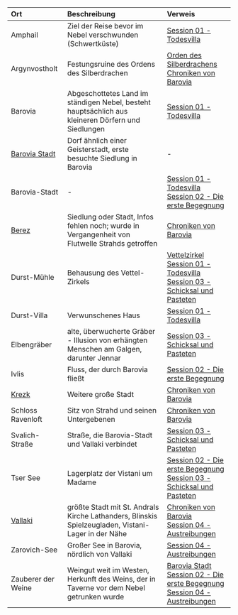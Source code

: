 | Ort | Beschreibung | Verweis |
|:------------|:----------------|:----------------|
| Amphail | Ziel der Reise bevor im Nebel verschwunden (Schwertküste) | [Session 01 - Todesvilla](https://lolindhir.github.io/PnP/campaigns/strahd/sessions/session001) |
| Argynvostholt | Festungsruine des Ordens des Silberdrachen | [Orden des Silberdrachens](https://lolindhir.github.io/PnP/campaigns/strahd/factions/silberorden)<br>[Chroniken von Barovia](https://lolindhir.github.io/PnP/campaigns/strahd/compendium/lore/chronicles_barovia) |
| Barovia | Abgeschottetes Land im ständigen Nebel, besteht hauptsächlich aus kleineren Dörfern und Siedlungen | [Session 01 - Todesvilla](https://lolindhir.github.io/PnP/campaigns/strahd/sessions/session001) |
| [Barovia Stadt](https://lolindhir.github.io/PnP/campaigns/strahd/locations/barovia_stadt) | Dorf ähnlich einer Geisterstadt, erste besuchte Siedlung in Barovia | - |
| Barovia-Stadt | - | [Session 01 - Todesvilla](https://lolindhir.github.io/PnP/campaigns/strahd/sessions/session001)<br>[Session 02 - Die erste Begegnung](https://lolindhir.github.io/PnP/campaigns/strahd/sessions/session002) |
| [Berez](https://lolindhir.github.io/PnP/campaigns/strahd/locations/berez) | Siedlung oder Stadt, Infos fehlen noch; wurde in Vergangenheit von Flutwelle Strahds getroffen | [Chroniken von Barovia](https://lolindhir.github.io/PnP/campaigns/strahd/compendium/lore/chronicles_barovia) |
| Durst-Mühle | Behausung des Vettel-Zirkels | [Vettelzirkel](https://lolindhir.github.io/PnP/campaigns/strahd/factions/vettelzirkel)<br>[Session 01 - Todesvilla](https://lolindhir.github.io/PnP/campaigns/strahd/sessions/session001)<br>[Session 03 - Schicksal und Pasteten](https://lolindhir.github.io/PnP/campaigns/strahd/sessions/session003) |
| Durst-Villa | Verwunschenes Haus | [Session 01 - Todesvilla](https://lolindhir.github.io/PnP/campaigns/strahd/sessions/session001) |
| Elbengräber | alte, überwucherte Gräber - Illusion von erhängten Menschen am Galgen, darunter Jennar | [Session 03 - Schicksal und Pasteten](https://lolindhir.github.io/PnP/campaigns/strahd/sessions/session003) |
| Ivlis | Fluss, der durch Barovia fließt | [Session 02 - Die erste Begegnung](https://lolindhir.github.io/PnP/campaigns/strahd/sessions/session002) |
| [Krezk](https://lolindhir.github.io/PnP/campaigns/strahd/locations/krezk) | Weitere große Stadt | [Chroniken von Barovia](https://lolindhir.github.io/PnP/campaigns/strahd/compendium/lore/chronicles_barovia) |
| Schloss Ravenloft | Sitz von Strahd und seinen Untergebenen | [Chroniken von Barovia](https://lolindhir.github.io/PnP/campaigns/strahd/compendium/lore/chronicles_barovia) |
| Svalich-Straße | Straße, die Barovia-Stadt und Vallaki verbindet | [Session 03 - Schicksal und Pasteten](https://lolindhir.github.io/PnP/campaigns/strahd/sessions/session003) |
| Tser See | Lagerplatz der Vistani um Madame | [Session 02 - Die erste Begegnung](https://lolindhir.github.io/PnP/campaigns/strahd/sessions/session002)<br>[Session 03 - Schicksal und Pasteten](https://lolindhir.github.io/PnP/campaigns/strahd/sessions/session003) |
| [Vallaki](https://lolindhir.github.io/PnP/campaigns/strahd/locations/vallaki) | größte Stadt mit St. Andrals Kirche Lathanders, Blinskis Spielzeugladen, Vistani-Lager in der Nähe | [Chroniken von Barovia](https://lolindhir.github.io/PnP/campaigns/strahd/compendium/lore/chronicles_barovia)<br>[Session 04 - Austreibungen](https://lolindhir.github.io/PnP/campaigns/strahd/sessions/session004) |
| Zarovich-See | Großer See in Barovia, nördlich von Vallaki | [Session 04 - Austreibungen](https://lolindhir.github.io/PnP/campaigns/strahd/sessions/session004) |
| Zauberer der Weine | Weingut weit im Westen, Herkunft des Weins, der in Taverne vor dem Nebel getrunken wurde | [Barovia Stadt](https://lolindhir.github.io/PnP/campaigns/strahd/locations/barovia_stadt)<br>[Session 02 - Die erste Begegnung](https://lolindhir.github.io/PnP/campaigns/strahd/sessions/session002)<br>[Session 04 - Austreibungen](https://lolindhir.github.io/PnP/campaigns/strahd/sessions/session004) |
